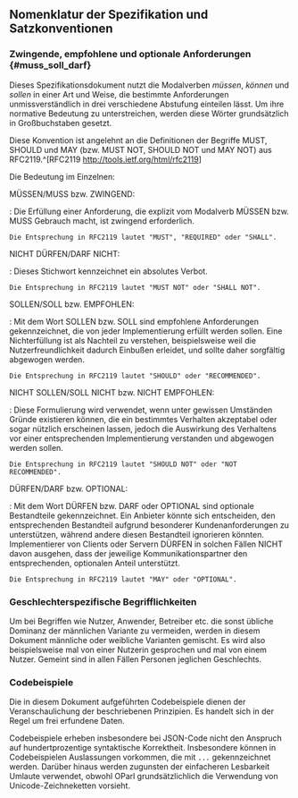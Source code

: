 Nomenklatur der Spezifikation und Satzkonventionen
--------------------------------------------------

### Zwingende, empfohlene und optionale Anforderungen  {#muss_soll_darf}

Dieses Spezifikationsdokument nutzt die Modalverben _müssen_, _können_ und _sollen_
in einer Art und Weise, die bestimmte Anforderungen unmissverständlich
in drei verschiedene Abstufung einteilen lässt. Um ihre normative Bedeutung
zu unterstreichen, werden diese Wörter grundsätzlich in Großbuchstaben gesetzt.

Diese Konvention ist angelehnt an die Definitionen der Begriffe MUST, SHOULD und
MAY (bzw. MUST NOT, SHOULD NOT und MAY NOT) aus
RFC2119.^[RFC2119 <http://tools.ietf.org/html/rfc2119>]

Die Bedeutung im Einzelnen:

MÜSSEN/MUSS bzw. ZWINGEND:

:   Die Erfüllung einer Anforderung, die explizit vom Modalverb MÜSSEN bzw.
    MUSS Gebrauch macht, ist zwingend erforderlich.

    Die Entsprechung in RFC2119 lautet "MUST", "REQUIRED" oder "SHALL".

NICHT DÜRFEN/DARF NICHT:

:   Dieses Stichwort kennzeichnet ein absolutes Verbot.
    
    Die Entsprechung in RFC2119 lautet "MUST NOT" oder "SHALL NOT".

SOLLEN/SOLL bzw. EMPFOHLEN:

:   Mit dem Wort SOLLEN bzw. SOLL sind empfohlene Anforderungen gekennzeichnet, 
    die von jeder Implementierung erfüllt werden sollen. Eine Nichterfüllung
    ist als Nachteil zu verstehen, beispielsweise weil die Nutzerfreundlichkeit
    dadurch Einbußen erleidet, und sollte daher sorgfältig abgewogen werden.

    Die Entsprechung in RFC2119 lautet "SHOULD" oder "RECOMMENDED".

NICHT SOLLEN/SOLL NICHT bzw. NICHT EMPFOHLEN:

:   Diese Formulierung wird verwendet, wenn unter gewissen Umständen Gründe
    existieren können, die ein bestimmtes Verhalten akzeptabel oder sogar 
    nützlich erscheinen lassen, jedoch die Auswirkung des Verhaltens vor
    einer entsprechenden Implementierung verstanden und abgewogen werden
    sollen.

    Die Entsprechung in RFC2119 lautet "SHOULD NOT" oder "NOT RECOMMENDED".

DÜRFEN/DARF bzw. OPTIONAL:

:   Mit dem Wort DÜRFEN bzw. DARF oder OPTIONAL sind optionale Bestandteile
    gekennzeichnet. Ein Anbieter könnte sich entscheiden, den entsprechenden
    Bestandteil aufgrund besonderer Kundenanforderungen zu unterstützen,
    während andere diesen Bestandteil ignorieren könnten. Implementierer von
    Clients oder Servern DÜRFEN in solchen Fällen NICHT davon ausgehen, dass der
    jeweilige Kommunikationspartner den entsprechenden, optionalen Anteil
    unterstützt.

    Die Entsprechung in RFC2119 lautet "MAY" oder "OPTIONAL".


### Geschlechterspezifische Begrifflichkeiten

Um bei Begriffen wie Nutzer, Anwender, Betreiber etc. die sonst übliche Dominanz
der männlichen Variante zu vermeiden, werden in diesem Dokument
männliche oder weibliche Varianten gemischt. Es wird also beispielsweise mal
von einer Nutzerin gesprochen und mal von einem Nutzer. Gemeint sind
in allen Fällen Personen jeglichen Geschlechts.

### Codebeispiele

Die in diesem Dokument aufgeführten Codebeispiele dienen der Veranschaulichung
der beschriebenen Prinzipien. Es handelt sich in der Regel um frei erfundene
Daten.

Codebeispiele erheben insbesondere bei JSON-Code nicht den Anspruch auf
hundertprozentige syntaktische Korrektheit. Insbesondere können in Codebeispielen
Auslassungen vorkommen, die mit `...` gekennzeichnet werden. Darüber hinaus
werden zugunsten der einfacheren Lesbarkeit Umlaute verwendet, obwohl OParl
grundsätzlichlich die Verwendung von Unicode-Zeichneketten vorsieht.


